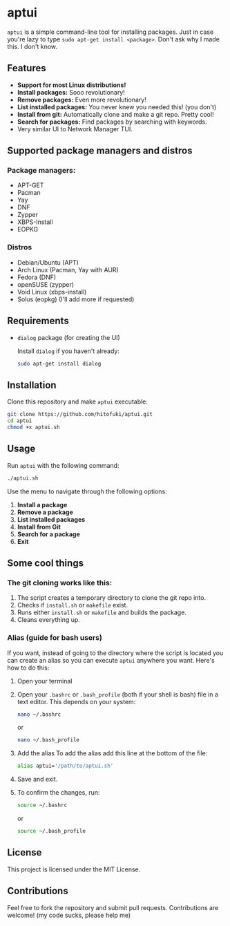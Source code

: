 # aptui
`aptui` is a simple command-line tool for installing packages. Just in case you're lazy to type ```sudo apt-get install <package>```. Don't ask why I made this. I don't know.

## Features
- **Support for most Linux distributions!**
- **Install packages:** Sooo revolutionary!
- **Remove packages:** Even more revolutionary!
- **List installed packages:** You never knew you needed this! (you don't)
- **Install from git:** Automatically clone and make a git repo. Pretty cool!
- **Search for packages:** Find packages by searching with keywords.
- Very similar UI to Network Manager TUI.

## Supported package managers and distros
### Package managers:
- APT-GET
- Pacman
- Yay
- DNF
- Zypper
- XBPS-Install
- EOPKG
### Distros
- Debian/Ubuntu (APT)
- Arch Linux (Pacman, Yay with AUR)
- Fedora (DNF)
- openSUSE (zypper)
- Void Linux (xbps-install)
- Solus (eopkg)
(I'll add more if requested)

## Requirements
- `dialog` package (for creating the UI)
  
  Install `dialog` if you haven't already:
  ```bash
  sudo apt-get install dialog
  ```

## Installation
Clone this repository and make `aptui` executable:
```bash
git clone https://github.com/hitofuki/aptui.git
cd aptui
chmod +x aptui.sh
```

## Usage
Run `aptui` with the following command:
```bash
./aptui.sh
```

Use the menu to navigate through the following options:
1. **Install a package**
2. **Remove a package**
3. **List installed packages**
4. **Install from Git**
5. **Search for a package**
6. **Exit**

## Some cool things
### The git cloning works like this:
1. The script creates a temporary directory to clone the git repo into.
2. Checks if `install.sh` or `makefile` exist.
3. Runs either `install.sh` or `makefile` and builds the package.
4. Cleans everything up.
### Alias (guide for bash users)
If you want, instead of going to the directory where the script is located you can create an alias so you can execute `aptui` anywhere you want.
Here's how to do this:
1. Open your terminal
2. Open your `.bashrc` or `.bash_profile` (both if your shell is bash) file in a text editor. This depends on your system:

   ```bash
   nano ~/.bashrc
   ```
   or

   ```bash
   nano ~/.bash_profile
   ```
3. Add the alias
   To add the alias add this line at the bottom of the file:
   
   ```bash
   alias aptui='/path/to/aptui.sh'
   ```
4. Save and exit.
5. To confirm the changes, run:

   ```bash
   source ~/.bashrc
   ```
   or

   ```bash
   source ~/.bash_profile
   ```

## License
This project is licensed under the MIT License.

## Contributions
Feel free to fork the repository and submit pull requests. Contributions are welcome!
(my code sucks, please help me)
